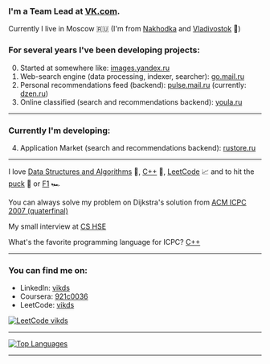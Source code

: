 ### I'm a Team Lead at [VK.com](https://vk.company/).

Currently I live in Moscow 🇷🇺 (I'm from [Nakhodka](https://en.wikipedia.org/wiki/Nakhodka) and [Vladivostok](https://www.youtube.com/watch?v=ZQW47HmNUlg) 🌊)

### For several years I've been developing projects:

0. Started at somewhere like: [images.yandex.ru](https://yandex.ru/images/)
1. Web-search engine (data processing, indexer, searcher): [go.mail.ru](https://go.mail.ru/)
2. Personal recommendations feed (backend): [pulse.mail.ru](https://pulse.mail.ru/) (currently: [dzen.ru](https://dzen.ru/))
3. Online classified (search and recommendations backend): [youla.ru](https://youla.ru/)

------
### Currently I'm developing:

4. Application Market (search and recommendations backend): [rustore.ru](https://www.rustore.ru/)

------

I love [Data Structures and Algorithms](https://en.wikipedia.org/wiki/Introduction_to_Algorithms) 🤖, [C++](https://www.stroustrup.com/) 📝, [LeetCode](https://leetcode.com/vikds/) 📈 and to hit the [puck](https://www.youtube.com/watch?v=TsThK66qA30) 🏒 or [F1](https://www.youtube.com/watch?v=jeyGUjHlhmQ) 🏎️

You can always solve my problem on Dijkstra's solution from [ACM ICPC 2007 (quaterfinal)](https://imcs.dvfu.ru/cats/static/problem_text-cpid-611741.html)

My small interview at [CS HSE](https://cs.hse.ru/alumni/interview/vikharev)

What's the favorite programming language for ICPC? [C++](https://www.youtube.com/watch?v=5yFkAG6lOSg)

------

### You can find me on:

- LinkedIn: [vikds](https://www.linkedin.com/in/vikds/)
- Coursera: [921c0036](https://www.coursera.org/user/921c00363ff2f35bed0a701bd981ac40)
- LeetCode: [vikds](https://leetcode.com/vikds/)

[![LeetCode vikds](https://leetcode-stats-six.vercel.app/api?username=vikds)](https://leetcode.com/vikds)

------

[![Top Languages](https://github-readme-stats.vercel.app/api/top-langs/?username=vikds&layout=compact)](https://www.tiobe.com/tiobe-index)

------
